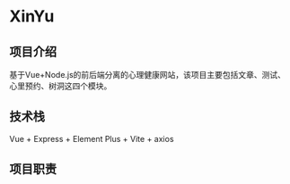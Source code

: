 # XinYu

## 项目介绍
基于Vue+Node.js的前后端分离的心理健康网站，该项目主要包括文章、测试、心里预约、树洞这四个模块。
## 技术栈
Vue + Express + Element Plus + Vite + axios 
## 项目职责
